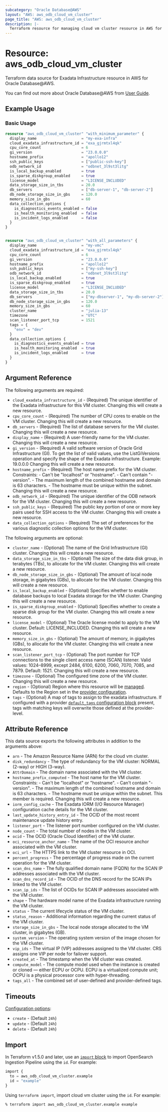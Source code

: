 ```yaml
---
subcategory: "Oracle Database@AWS"
layout: "AWS: aws_odb_cloud_vm_cluster"
page_title: "AWS: aws_odb_cloud_vm_cluster"
description: |-
  Terraform resource for managing cloud vm cluster resource in AWS for Oracle Database@AWS.
---
```


# Resource: aws_odb_cloud_vm_cluster

Terraform data source for Exadata Infrastructure resource in AWS for Oracle Database@AWS.

You can find out more about Oracle Database@AWS from [User Guide](https://docs.aws.amazon.com/odb/latest/UserGuide/what-is-odb.html).

## Example Usage

### Basic Usage

```terraform
resource "aws_odb_cloud_vm_cluster" "with_minimum_parameter" {
  display_name                    = "my-exa-infra"
  cloud_exadata_infrastructure_id = "exa_gjrmtxl4qk"
  cpu_core_count                  = 6
  gi_version                      = "23.0.0.0"
  hostname_prefix                 = "apollo12"
  ssh_public_keys                 = ["public-ssh-key"]
  odb_network_id                  = "odbnet_3l9st3litg"
  is_local_backup_enabled         = true
  is_sparse_diskgroup_enabled     = true
  license_model                   = "LICENSE_INCLUDED"
  data_storage_size_in_tbs        = 20.0
  db_servers                      = ["db-server-1", "db-server-2"]
  db_node_storage_size_in_gbs     = 120.0
  memory_size_in_gbs              = 60
  data_collection_options {
    is_diagnostics_events_enabled = false
    is_health_monitoring_enabled  = false
    is_incident_logs_enabled      = false
  }
}


resource "aws_odb_cloud_vm_cluster" "with_all_parameters" {
  display_name                    = "my-vmc"
  cloud_exadata_infrastructure_id = "exa_gjrmtxl4qk"
  cpu_core_count                  = 6
  gi_version                      = "23.0.0.0"
  hostname_prefix                 = "apollo12"
  ssh_public_keys                 = ["my-ssh-key"]
  odb_network_id                  = "odbnet_3l9st3litg"
  is_local_backup_enabled         = true
  is_sparse_diskgroup_enabled     = true
  license_model                   = "LICENSE_INCLUDED"
  data_storage_size_in_tbs        = 20.0
  db_servers                      = ["my-dbserver-1", "my-db-server-2"]
  db_node_storage_size_in_gbs     = 120.0
  memory_size_in_gbs              = 60
  cluster_name                    = "julia-13"
  timezone                        = "UTC"
  scan_listener_port_tcp          = 1521
  tags = {
    "env" = "dev"
  }
  data_collection_options {
    is_diagnostics_events_enabled = true
    is_health_monitoring_enabled  = true
    is_incident_logs_enabled      = true
  }
}
```

## Argument Reference

The following arguments are required:

* `cloud_exadata_infrastructure_id` - (Required) The unique identifier of the Exadata infrastructure for this VM cluster. Changing this will create a new resource.
* `cpu_core_count` - (Required) The number of CPU cores to enable on the VM cluster. Changing this will create a new resource.
* `db_servers` - (Required) The list of database servers for the VM cluster. Changing this will create a new resource.
* `display_name` - (Required) A user-friendly name for the VM cluster. Changing this will create a new resource.
* `gi_version` - (Required) A valid software version of Oracle Grid Infrastructure (GI). To get the list of valid values, use the ListGiVersions operation and specify the shape of the Exadata infrastructure. Example: 19.0.0.0 Changing this will create a new resource.
* `hostname_prefix` - (Required) The host name prefix for the VM cluster. Constraints: - Can't be "localhost" or "hostname". - Can't contain "-version". - The maximum length of the combined hostname and domain is 63 characters. - The hostname must be unique within the subnet. Changing this will create a new resource.
* `odb_network_id` - (Required) The unique identifier of the ODB network for the VM cluster. Changing this will create a new resource.
* `ssh_public_keys` - (Required) The public key portion of one or more key pairs used for SSH access to the VM cluster. Changing this will create a new resource.
* `data_collection_options` - (Required) The set of preferences for the various diagnostic collection options for the VM cluster.

The following arguments are optional:

* `cluster_name` - (Optional) The name of the Grid Infrastructure (GI) cluster. Changing this will create a new resource.
* `data_storage_size_in_tbs` - (Optional) The size of the data disk group, in terabytes (TBs), to allocate for the VM cluster. Changing this will create a new resource.
* `db_node_storage_size_in_gbs` - (Optional) The amount of local node storage, in gigabytes (GBs), to allocate for the VM cluster. Changing this will create a new resource.
* `is_local_backup_enabled` - (Optional) Specifies whether to enable database backups to local Exadata storage for the VM cluster. Changing this will create a new resource.
* `is_sparse_diskgroup_enabled` - (Optional) Specifies whether to create a sparse disk group for the VM cluster. Changing this will create a new resource.
* `license_model` - (Optional) The Oracle license model to apply to the VM cluster. Default: LICENSE_INCLUDED. Changing this will create a new resource.
* `memory_size_in_gbs` - (Optional) The amount of memory, in gigabytes (GBs), to allocate for the VM cluster. Changing this will create a new resource.
* `scan_listener_port_tcp` - (Optional) The port number for TCP connections to the single client access name (SCAN) listener. Valid values: 1024–8999, except 2484, 6100, 6200, 7060, 7070, 7085, and 7879. Default: 1521. Changing this will create a new resource.
* `timezone` - (Optional) The configured time zone of the VM cluster. Changing this will create a new resource.
* `region` - (Optional) Region where this resource will be [managed](https://docs.aws.amazon.com/general/latest/gr/rande.html#regional-endpoints). Defaults to the Region set in the [provider configuration](https://registry.terraform.io/providers/hashicorp/aws/latest/docs#aws-configuration-reference). 
* `tags` - (Optional) A map of tags to assign to the exadata infrastructure. If configured with a provider [`default_tags` configuration block](https://registry.terraform.io/providers/hashicorp/aws/latest/docs#default_tags-configuration-block) present, tags with matching keys will overwrite those defined at the provider-level.

## Attribute Reference

This data source exports the following attributes in addition to the arguments above:

* `arn` - The Amazon Resource Name (ARN) for the cloud vm cluster.
* `disk_redundancy` - The type of redundancy for the VM cluster: NORMAL (2-way) or HIGH (3-way).
* `AttrDomain` - The domain name associated with the VM cluster.
* `hostname_prefix_computed` - The host name for the VM cluster. Constraints: - Can't be "localhost" or "hostname". - Can't contain "-version". - The maximum length of the combined hostname and domain is 63 characters. - The hostname must be unique within the subnet. This member is required. Changing this will create a new resource.
* `iorm_config_cache` - The Exadata IORM (I/O Resource Manager) configuration cache details for the VM cluster.
* `last_update_history_entry_id` - The OCID of the most recent maintenance update history entry.
* `listener_port` - The listener port number configured on the VM cluster.
* `node_count` - The total number of nodes in the VM cluster.
* `ocid` - The OCID (Oracle Cloud Identifier) of the VM cluster.
* `oci_resource_anchor_name` - The name of the OCI resource anchor associated with the VM cluster.
* `oci_url` - The HTTPS link to the VM cluster resource in OCI.
* `percent_progress` - The percentage of progress made on the current operation for the VM cluster.
* `scan_dns_name` - The fully qualified domain name (FQDN) for the SCAN IP addresses associated with the VM cluster.
* `scan_dns_record_id` - The OCID of the DNS record for the SCAN IPs linked to the VM cluster.
* `scan_ip_ids` - The list of OCIDs for SCAN IP addresses associated with the VM cluster.
* `shape` - The hardware model name of the Exadata infrastructure running the VM cluster.
* `status` - The current lifecycle status of the VM cluster.
* `status_reason` - Additional information regarding the current status of the VM cluster.
* `storage_size_in_gbs` - The local node storage allocated to the VM cluster, in gigabytes (GB).
* `system_version` - The operating system version of the image chosen for the VM cluster.
* `vip_ids` - The virtual IP (VIP) addresses assigned to the VM cluster. CRS assigns one VIP per node for failover support.
* `created_at` - The timestamp when the VM cluster was created.
* `compute_model` - The compute model used when the instance is created or cloned — either ECPU or OCPU. ECPU is a virtualized compute unit; OCPU is a physical processor core with hyper-threading.
* `tags_all` - The combined set of user-defined and provider-defined tags.

## Timeouts

[Configuration options](https://developer.hashicorp.com/terraform/language/resources/syntax#operation-timeouts):

* `create` - (Default `24h`)
* `update` - (Default `24h`)
* `delete` - (Default `24h`)

## Import

In Terraform v1.5.0 and later, use an [`import` block](https://developer.hashicorp.com/terraform/language/import) to import OpenSearch Ingestion Pipeline using the `id`. For example:

```terraform
import {
  to = aws_odb_cloud_vm_cluster.example
  id = "example"
}
```

Using `terraform import`, import cloud vm cluster using the `id`. For example:

```console
% terraform import aws_odb_cloud_vm_cluster.example example
```
